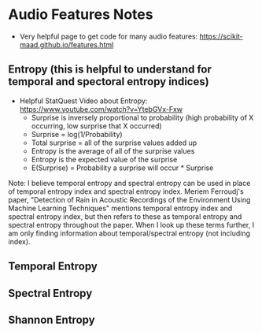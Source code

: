 # Audio Features Notes

* Very helpful page to get code for many audio features: https://scikit-maad.github.io/features.html

## Entropy (this is helpful to understand for temporal and spectoral entropy indices)
 * Helpful StatQuest Video about Entropy: https://www.youtube.com/watch?v=YtebGVx-Fxw
    * Surprise is inversely proportional to probability (high probability of X occurring, low surprise that X occurred)
    * Surprise = log(1/Probability)
    * Total surprise = all of the surprise values added up
    * Entropy is the average of all of the surprise values
    * Entropy is the expected value of the surprise
    * E(Surprise) = Probability a surprise will occur * Surprise

Note: I believe temporal entropy and spectral entropy can be used in place of temporal entropy index and spectral entropy index. Meriem Ferroudj's paper, "Detection of Rain in Acoustic Recordings of the Environment Using Machine Learning Techniques" mentions temporal entropy index and spectral entropy index, but then refers to these as temporal entropy and spectral entropy throughout the paper. When I look up these terms further, I am only finding information about temporal/spectral entropy (not including index).

## Temporal Entropy


## Spectral Entropy



## Shannon Entropy